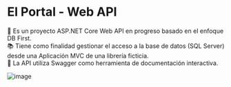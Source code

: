 # El Portal - Web API
💾 Es un proyecto ASP.NET Core Web API en progreso basado en el enfoque DB First.<br>
📚 Tiene como finalidad gestionar el acceso a la base de datos (SQL Server) desde una Aplicación MVC de una librería ficticia.<br>
📑 La API utiliza Swagger como herramienta de documentación interactiva.

![image](https://github.com/PintoDaniela/LibreriaElPortal-WebAPI/assets/102257752/7ca86d5a-9d6e-4084-b538-f7a496891700)
